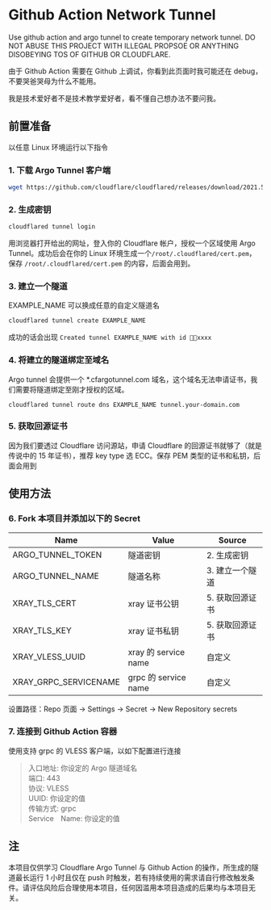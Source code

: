 # Github Action Network Tunnel
Use github action and argo tunnel to create temporary network tunnel. DO NOT ABUSE THIS PROJECT WITH ILLEGAL PROPSOE OR ANYTHING DISOBEYING TOS OF GITHUB OR CLOUDFLARE.

由于 Github Action 需要在 Github 上调试，你看到此页面时我可能还在 debug，不要哭爸哭母为什么不能用。

我是技术爱好者不是技术教学爱好者，看不懂自己想办法不要问我。

## 前置准备
以任意 Linux 环境运行以下指令
### 1. 下载 Argo Tunnel 客户端
```sh
wget https://github.com/cloudflare/cloudflared/releases/download/2021.5.10/cloudflared-linux-amd64 -O /usr/local/bin/cloudflared && chmod +x /usr/local/bin/cloudflared
```
### 2. 生成密钥
```sh
cloudflared tunnel login
```
用浏览器打开给出的网址，登入你的 Cloudflare 帐户，授权一个区域使用 Argo Tunnel。成功后会在你的 Linux 环境生成一个`/root/.cloudflared/cert.pem`，保存 `/root/.cloudflared/cert.pem` 的内容，后面会用到。
### 3. 建立一个隧道
EXAMPLE_NAME 可以换成任意的自定义隧道名
```sh
cloudflared tunnel create EXAMPLE_NAME
```
成功的话会出现 `Created tunnel EXAMPLE_NAME with id xxxx`
### 4. 将建立的隧道绑定至域名
Argo tunnel 会提供一个 *.cfargotunnel.com 域名，这个域名无法申请证书，我们需要将隧道绑定至刚才授权的区域。
```
cloudflared tunnel route dns EXAMPLE_NAME tunnel.your-domain.com
```
### 5. 获取回源证书
因为我们要透过 Cloudflare 访问源站，申请 Cloudflare 的回源证书就够了（就是传说中的 15 年证书），推荐 key type 选 ECC。保存 PEM 类型的证书和私钥，后面会用到

## 使用方法
### 6. Fork 本项目并添加以下的 Secret
| Name | Value | Source |
|-|-|-|
| ARGO_TUNNEL_TOKEN | 隧道密钥 | 2. 生成密钥 |
| ARGO_TUNNEL_NAME | 隧道名称 | 3. 建立一个隧道 |
| XRAY_TLS_CERT | xray 证书公钥 | 5. 获取回源证书 |
| XRAY_TLS_KEY | xray 证书私钥 | 5. 获取回源证书 |
| XRAY_VLESS_UUID | xray 的 service name | 自定义 |
| XRAY_GRPC_SERVICENAME | grpc 的 service name | 自定义 |

设置路径：Repo 页面 → Settings → Secret → New Repository secrets

### 7. 连接到 Github Action 容器
使用支持 grpc 的 VLESS 客户端，以如下配置进行连接
> 入口地址: 你设定的 Argo 隧道域名 <br>
> 端口: 443 <br>
> 协议: VLESS <br>
> UUID: 你设定的值 <br>
> 传输方式: grpc <br>
> Service　Name: 你设定的值 <br>

## 注
本项目仅供学习 Cloudflare Argo Tunnel 与 Github Action 的操作，所生成的隧道最长运行 1 小时且仅在 push 时触发，若有持续使用的需求请自行修改触发条件。请评估风险后合理使用本项目，任何因滥用本项目造成的后果均与本项目无关。